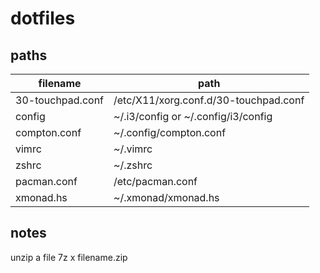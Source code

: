 # dotfiles

## paths

| filename | path |
| --- | --- |
| 30-touchpad.conf |/etc/X11/xorg.conf.d/30-touchpad.conf |
| config | ~/.i3/config or ~/.config/i3/config |
| compton.conf | ~/.config/compton.conf |
| vimrc | ~/.vimrc |
| zshrc | ~/.zshrc |
| pacman.conf | /etc/pacman.conf |
| xmonad.hs | ~/.xmonad/xmonad.hs |

## notes

unzip a file
7z x filename.zip
